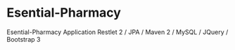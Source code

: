 Esential-Pharmacy
=================

Esential-Pharmacy Application Restlet 2 / JPA / Maven 2 / MySQL / JQuery / Bootstrap 3
